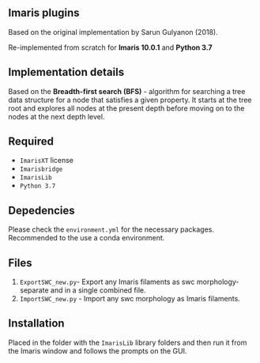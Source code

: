 ## Imaris plugins

Based on the original implementation by Sarun Gulyanon (2018). 

Re-implemented from scratch for **Imaris 10.0.1** and **Python 3.7**

## Implementation details

Based on the **Breadth-first search (BFS)** - algorithm for searching a tree data structure for a node that satisfies a given property. It starts at the tree root and explores all nodes at the present depth before moving on to the nodes at the next depth level.
## Required
 - `ImarisXT` license 
 - `Imarisbridge`
 -  `ImarisLib`
 -  `Python 3.7`

## Depedencies

Please check the `environment.yml` for the necessary packages. Recommended to the use a conda environment.
## Files

1. `ExportSWC_new.py`- Export any Imaris filaments as swc morphology- separate and in a single combined file.
2. `ImportSWC_new.py` - Import any swc morphology as Imaris filaments.

## Installation

Placed in the folder with the `ImarisLib` library folders and then run it from the Imaris window and follows the prompts on the GUI.
